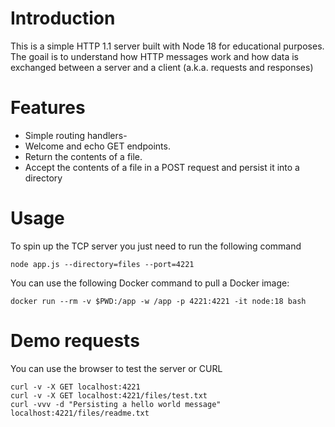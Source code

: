 # Introduction
This is a simple HTTP 1.1 server built with Node 18 for educational purposes. The goail is to understand how HTTP messages work and how data is exchanged between a server and a client (a.k.a. requests and responses)

# Features
* Simple routing handlers-
* Welcome and echo GET endpoints.
* Return the contents of a file.
* Accept the contents of a file in a POST request and persist it into a directory


# Usage
To spin up the TCP server you just need to run the following command

```
node app.js --directory=files --port=4221
```

You can use the following Docker command to pull a Docker image:

```
docker run --rm -v $PWD:/app -w /app -p 4221:4221 -it node:18 bash
```

# Demo requests
You can use the browser to test the server or CURL

```
curl -v -X GET localhost:4221
curl -v -X GET localhost:4221/files/test.txt
curl -vvv -d "Persisting a hello world message" localhost:4221/files/readme.txt

```
